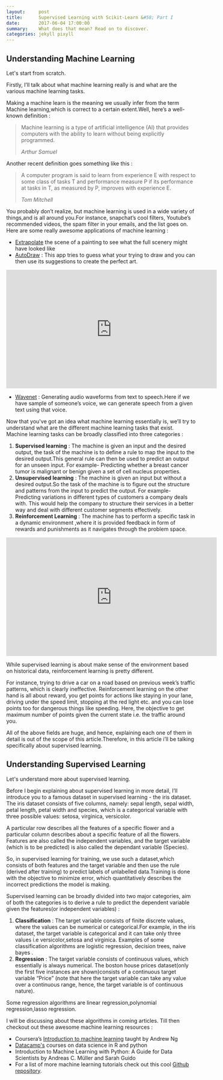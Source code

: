 ```yaml
---
layout:     post
title:      Supervised Learning with Scikit-Learn &#58; Part I
date:       2017-06-04 17:00:00
summary:    What does that mean? Read on to discover.
categories: jekyll pixyll
---
```



## Understanding Machine Learning
Let's start from scratch.

Firstly, I’ll talk about what machine learning really is and what are the various machine learning tasks.


Making a machine learn is the meaning we usually infer from the term Machine learning,which is correct to a certain extent.Well, here’s a well-known definition &#58;
<blockquote>
  <p>
    Machine learning is a type of artificial intelligence (AI) that provides computers with the ability to learn without being explicitly programmed.
  </p>
  <footer><cite title="Arthur Samuel">Arthur Samuel</cite></footer>
</blockquote>

Another recent definition goes something like this &#58;

<blockquote>
  <p>
    A computer program is said to learn from experience E with respect to some class of tasks T and performance measure P if its performance at tasks in T, as measured by P, improves with experience E.
  </p>
  <footer><cite title="Tom Mitchell">Tom Mitchell</cite></footer>
</blockquote>

You probably don’t realize, but machine learning is used in a wide variety of things,and is all around you.For instance, snapchat’s cool filters, Youtube’s recommended videos, the spam filter in your emails, and the list goes on.
Here are some really awesome applications of machine learning &#58;

 * [Extrapolate](http://extrapolated-art.com/) the scene of a painting to see what the full scenery might have looked like
 * [AutoDraw](https://aiexperiments.withgoogle.com/autodraw) &#58; This app tries to guess what your trying to draw and you can then use its suggestions to create the perfect art.
 
<iframe width="560" height="315" align="middle" src="https://www.youtube.com/embed/VwRbvVrUXTc" frameborder="0" allowfullscreen></iframe>
 
 * [Wavenet](https://deepmind.com/blog/wavenet-generative-model-raw-audio/) &#58; Generating audio waveforms from text to speech.Here if we have sample of someone’s voice, we can generate speech from a given text using that voice.

Now that you've got an idea what machine learning essentially is, we’ll try to understand what are the different machine learning tasks that exist.
Machine learning tasks can be broadly classified into three categories &#58;
1. __Supervised learning__ &#58; The machine is given an input and the desired output, the task of the machine is to define a rule to map the input to the desired output.This general rule can then be used to predict an output for an unseen input.
For example- Predicting whether a breast cancer tumor is malignant or benign given a set of cell nucleus properties.
2. __Unsupervised learning__ &#58; The machine is given an input but without a desired output.So the task of the machine is to figure out  the structure and patterns from the input to predict the output.
For example- Predicting variations in different types of customers a company deals with. This would help the company to structure their services in a better way and deal with different customer segments effectively.
3. __Reinforcement Learning__ &#58; The machine has to perform a specific task in a dynamic environment ,where it is provided feedback in form of rewards and punishments as it navigates through the problem space.

<iframe width="560" height="315" src="https://www.youtube.com/embed/V1eYniJ0Rnk" frameborder="0" allowfullscreen></iframe>

While supervised learning is about make sense of the environment based on historical data, reinforcement learning is pretty different.

For instance, trying to drive a car on a road based on previous week’s traffic patterns, which is clearly ineffective. Reinforcement learning on the other hand is all about reward, you get points for actions like staying in your lane, driving under the speed limit, stopping at the red light etc. and you can lose points too for dangerous things like speeding. Here, the objective to get maximum number of points given the current state i.e. the traffic around you.

All of the above fields are huge, and hence, explaining each one of them in detail is out of the scope of this article.Therefore, in this article i’ll be talking specifically  about supervised learning.


## Understanding Supervised Learning
Let's understand more about supervised learning.

Before I begin explaining about supervised learning in more detail, I’ll introduce you to a famous dataset in supervised learning - the iris dataset. The iris dataset consists of five columns, namely: sepal length, sepal width, petal length, petal width and species, which is a categorical variable with three possible values: setosa, virginica, versicolor.

A particular row describes all the features of a specific flower and a particular column describes about a specific feature of all the flowers. Features are also called the independent variables, and the target variable (which is to be predicted) is also called the dependant variable (Species). 

So, in supervised learning for training, we use such a dataset,which consists of  both features and the target variable and then use the rule (derived after training) to predict labels of unlabelled data.Training is done with the objective to minimize error, which quantitatively describes the incorrect predictions the model is making.
 
Supervised learning can be broadly divided into two major categories, aim of both the categories is to derive a rule to predict the dependent variable given the features(or independent variables) &#58;
1. __Classification__ &#58; The target variable consists of finite discrete values, where the values can be numerical or categorical.For example, in the iris dataset, the target variable is categorical and it can take only three values i.e versicolor,setosa and virginica.
Examples of some classification algorithms are  logistic regression, decision trees, naive bayes .
2. __Regression__ &#58; The target variable consists of continuous values, which essentially is always numerical.
The boston house prices dataset(only the first five instances are shown)consists of a continuous target variable “Price” (note that here the target variable can take any value over a continuous range, hence, the target variable is of continuous nature).

Some regression algorithms are linear regression,polynomial regression,lasso regression.


I will be discussing about these algorithms in coming articles. Till then checkout out these awesome machine learning resources &#58; 
* Coursera’s [Introduction to machine learning](https://www.coursera.org/learn/machine-learning) taught by Andrew Ng 
* [Datacamp's](https://www.datacamp.com) courses on data science in R and python
* Introduction to Machine Learning with Python: A Guide for Data Scientists by Andreas C. Müller and Sarah Guido
* For a list of more machine learning tutorials check out this cool [Github repository](https://github.com/ujjwalkarn/Machine-Learning-Tutorials).



